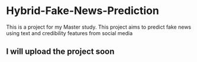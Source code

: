 # Hybrid-Fake-News-Prediction
This is a project for my Master study. This project aims to predict fake news using text and credibility features from social media

## I will upload the project soon
